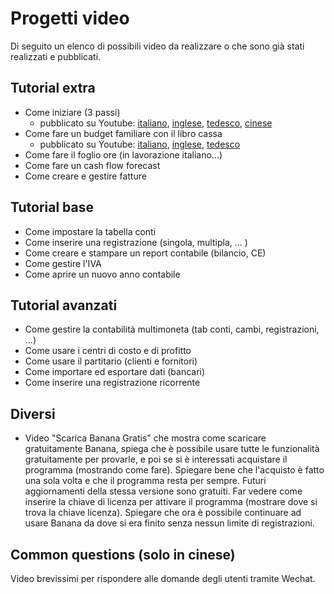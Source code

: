 # Progetti video
Di seguito un elenco di possibili video da realizzare o che sono già stati realizzati e pubblicati.

## Tutorial extra
* Come iniziare (3 passi)
  * pubblicato su Youtube: [italiano](https://www.youtube.com/watch?v=LsAOE54hyWw&t=6s), [inglese](https://www.youtube.com/watch?v=eq5wnmA6nWo&t=17s), [tedesco](https://www.youtube.com/watch?v=zw2xeNKICqg), [cinese](https://www.youtube.com/watch?v=d5yXEEjUA7w)
* Come fare un budget familiare con il libro cassa
  * pubblicato su Youtube: [italiano](https://www.youtube.com/watch?v=y0e9ccijvVs&t=12s), [inglese](https://www.youtube.com/watch?v=nrlfUI30YL0), [tedesco](https://www.youtube.com/watch?v=GQ35cQRRxjw)
* Come fare il foglio ore (in lavorazione italiano...)
* Come fare un cash flow forecast
* Come creare e gestire fatture

## Tutorial base
* Come impostare la tabella conti
* Come inserire una registrazione (singola, multipla, ... )
* Come creare e stampare un report contabile (bilancio, CE) 
* Come gestire l'IVA
* Come aprire un nuovo anno contabile

## Tutorial avanzati
* Come gestire la contabilità multimoneta (tab conti, cambi, registrazioni, ...)
* Come usare i centri di costo e di profitto
* Come usare il partitario (clienti e fornitori)
* Come importare ed esportare dati (bancari)
* Come inserire una registrazione ricorrente

## Diversi
* Video "Scarica Banana Gratis" che mostra come scaricare gratuitamente Banana, spiega che è possibile usare tutte le funzionalità gratuitamente per provarle, e poi se si è interessati acquistare il programma (mostrando come fare). Spiegare bene che l'acquisto è fatto una sola volta e che il programma resta per sempre. Futuri aggiornamenti della stessa versione sono gratuiti. Far vedere come inserire la chiave di licenza per attivare il programma (mostrare dove si trova la chiave licenza). Spiegare che ora è possibile continuare ad usare Banana da dove si era finito senza nessun limite di registrazioni. 

## Common questions (solo in cinese)
Video brevissimi per rispondere alle domande degli utenti tramite Wechat.
